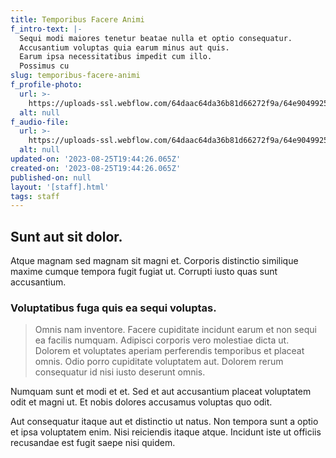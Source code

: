 ```yaml
---
title: Temporibus Facere Animi
f_intro-text: |-
  Sequi modi maiores tenetur beatae nulla et optio consequatur.
  Accusantium voluptas quia earum minus aut quis.
  Earum ipsa necessitatibus impedit cum illo.
  Possimus cu
slug: temporibus-facere-animi
f_profile-photo:
  url: >-
    https://uploads-ssl.webflow.com/64daac64da36b81d66272f9a/64e9049925733c61b31324fd_image10.jpeg
  alt: null
f_audio-file:
  url: >-
    https://uploads-ssl.webflow.com/64daac64da36b81d66272f9a/64e9049925733c61b31324e3_image20.jpeg
  alt: null
updated-on: '2023-08-25T19:44:26.065Z'
created-on: '2023-08-25T19:44:26.065Z'
published-on: null
layout: '[staff].html'
tags: staff
---
```


Sunt aut sit dolor.
-------------------

Atque magnam sed magnam sit magni et. Corporis distinctio similique maxime cumque tempora fugit fugiat ut. Corrupti iusto quas sunt accusantium.

### Voluptatibus fuga quis ea sequi voluptas.

> Omnis nam inventore. Facere cupiditate incidunt earum et non sequi ea facilis numquam. Adipisci corporis vero molestiae dicta ut. Dolorem et voluptates aperiam perferendis temporibus et placeat omnis. Odio porro cupiditate voluptatem aut. Dolorem rerum consequatur id nisi iusto deserunt omnis.

Numquam sunt et modi et et. Sed et aut accusantium placeat voluptatem odit et magni ut. Et nobis dolores accusamus voluptas quo odit.

Aut consequatur itaque aut et distinctio ut natus. Non tempora sunt a optio et ipsa voluptatem enim. Nisi reiciendis itaque atque. Incidunt iste ut officiis recusandae est fugit saepe nisi quidem.
